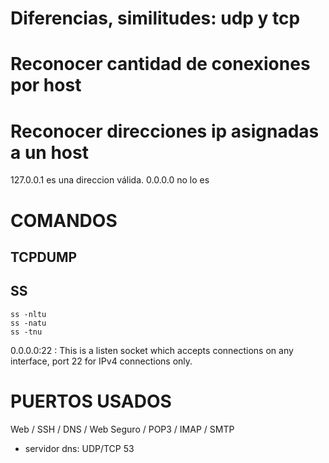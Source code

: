# Diferencias, similitudes: udp y tcp

# Reconocer cantidad de conexiones por host

# Reconocer direcciones ip asignadas a un host
127.0.0.1 es una direccion válida.
0.0.0.0 no lo es

# COMANDOS
## TCPDUMP
## SS
    ss -nltu
    ss -natu
    ss -tnu


0.0.0.0:22 : This is a listen socket which accepts connections on any interface, port 22 for IPv4 connections only.


# PUERTOS USADOS
Web / SSH / DNS / Web Seguro / POP3 / IMAP / SMTP
- servidor dns: UDP/TCP 53